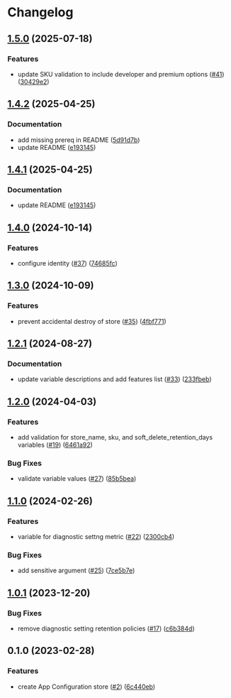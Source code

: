 # Changelog

## [1.5.0](https://github.com/equinor/terraform-azurerm-app-config/compare/v1.4.2...v1.5.0) (2025-07-18)


### Features

* update SKU validation to include developer and premium options ([#41](https://github.com/equinor/terraform-azurerm-app-config/issues/41)) ([30429e2](https://github.com/equinor/terraform-azurerm-app-config/commit/30429e2ae615a7b3abb180cf9871aab8771022e7))

## [1.4.2](https://github.com/equinor/terraform-azurerm-app-config/compare/v1.4.0...v1.4.2) (2025-04-25)


### Documentation

* add missing prereq in README ([5d91d7b](https://github.com/equinor/terraform-azurerm-app-config/commit/5d91d7b27cef9a54e1f7722dc559a964c33e39b6))
* update README ([e193145](https://github.com/equinor/terraform-azurerm-app-config/commit/e19314564d98b5e6a1772bf03db2abca4e124200))

## [1.4.1](https://github.com/equinor/terraform-azurerm-app-config/compare/v1.4.0...v1.4.1) (2025-04-25)


### Documentation

* update README ([e193145](https://github.com/equinor/terraform-azurerm-app-config/commit/e19314564d98b5e6a1772bf03db2abca4e124200))

## [1.4.0](https://github.com/equinor/terraform-azurerm-app-config/compare/v1.3.0...v1.4.0) (2024-10-14)


### Features

* configure identity ([#37](https://github.com/equinor/terraform-azurerm-app-config/issues/37)) ([74685fc](https://github.com/equinor/terraform-azurerm-app-config/commit/74685fc6df5311448c595f11c674082d604098ef))

## [1.3.0](https://github.com/equinor/terraform-azurerm-app-config/compare/v1.2.1...v1.3.0) (2024-10-09)


### Features

* prevent accidental destroy of store ([#35](https://github.com/equinor/terraform-azurerm-app-config/issues/35)) ([4fbf771](https://github.com/equinor/terraform-azurerm-app-config/commit/4fbf771fddc34146902cb6cac38169e91127efa8))

## [1.2.1](https://github.com/equinor/terraform-azurerm-app-config/compare/v1.2.0...v1.2.1) (2024-08-27)


### Documentation

* update variable descriptions and add features list ([#33](https://github.com/equinor/terraform-azurerm-app-config/issues/33)) ([233fbeb](https://github.com/equinor/terraform-azurerm-app-config/commit/233fbeb6a15c3e71c9d7ef0c6930be47f5986c0a))

## [1.2.0](https://github.com/equinor/terraform-azurerm-app-config/compare/v1.1.0...v1.2.0) (2024-04-03)


### Features

* add validation for store_name, sku, and soft_delete_retention_days variables ([#19](https://github.com/equinor/terraform-azurerm-app-config/issues/19)) ([6461a92](https://github.com/equinor/terraform-azurerm-app-config/commit/6461a929a9c0e9a2f7c93df4a391532e2cbbdfc9))


### Bug Fixes

* validate variable values ([#27](https://github.com/equinor/terraform-azurerm-app-config/issues/27)) ([85b5bea](https://github.com/equinor/terraform-azurerm-app-config/commit/85b5beaacdf7f321a713c6d3b65db57d2adde0e8))

## [1.1.0](https://github.com/equinor/terraform-azurerm-app-config/compare/v1.0.1...v1.1.0) (2024-02-26)


### Features

* variable for diagnostic settng metric ([#22](https://github.com/equinor/terraform-azurerm-app-config/issues/22)) ([2300cb4](https://github.com/equinor/terraform-azurerm-app-config/commit/2300cb46db91c6eb9d6879167763305acfcc66d9))


### Bug Fixes

* add sensitive argument ([#25](https://github.com/equinor/terraform-azurerm-app-config/issues/25)) ([7ce5b7e](https://github.com/equinor/terraform-azurerm-app-config/commit/7ce5b7edcfa81a1a8049e9dd5f042de917feb143))

## [1.0.1](https://github.com/equinor/terraform-azurerm-app-config/compare/v1.0.0...v1.0.1) (2023-12-20)


### Bug Fixes

* remove diagnostic setting retention policies ([#17](https://github.com/equinor/terraform-azurerm-app-config/issues/17)) ([c6b384d](https://github.com/equinor/terraform-azurerm-app-config/commit/c6b384db4803dd7c955e9246f9339b84bb62fdd3))

## 0.1.0 (2023-02-28)


### Features

* create App Configuration store ([#2](https://github.com/equinor/terraform-azurerm-app-config/issues/2)) ([6c440eb](https://github.com/equinor/terraform-azurerm-app-config/commit/6c440eb05d91d21746b1868b6ee1f5f9d9a7d270))
